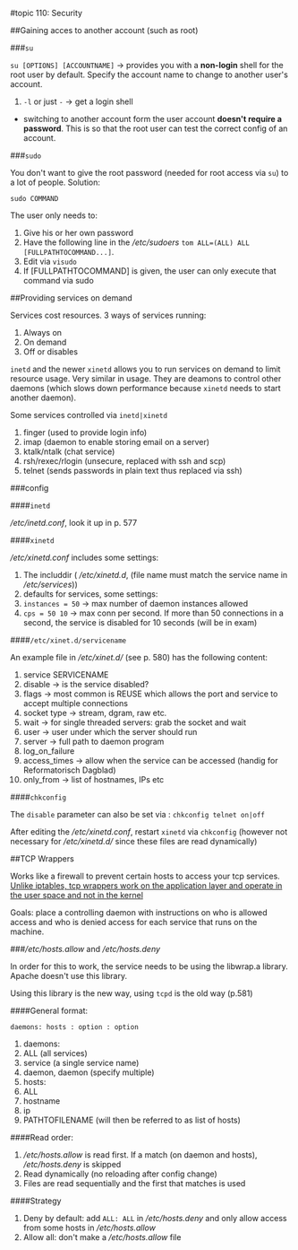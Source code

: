 #topic 110: Security

##Gaining acces to another account (such as root)

###`su`

`su [OPTIONS] [ACCOUNTNAME]` -> provides you with a **non-login** shell for the root user by default. Specify the account name to change to another user's account.

1. `-l` or just `-` -> get a login shell

* switching to another account form the user account **doesn't require a password**. This is so that the root user can test the correct config of an account.

###`sudo`

You don't want to give the root password (needed for root access via `su`) to a lot of people. Solution:

`sudo COMMAND`

The user only needs to:

1. Give his or her own password
2. Have the following line in the */etc/sudoers* `tom ALL=(ALL) ALL [FULLPATHTOCOMMAND...]`. 
  1. Edit via `visudo`
  2. If [FULLPATHTOCOMMAND] is given, the user can only execute that command via sudo

##Providing services on demand

Services cost resources. 3 ways of services running:

1. Always on
2. On demand
3. Off or disables

`inetd` and the newer `xinetd` allows you to run services on demand to limit resource usage. Very similar in usage. They are deamons to control other daemons (which slows down performance because `xinetd` needs to start another daemon).

Some services controlled via `inetd|xinetd` 

1. finger (used to provide login info)
2. imap (daemon to enable storing email on a server)
3. ktalk/ntalk (chat service)
4. rsh/rexec/rlogin (unsecure, replaced with ssh and scp)
5. telnet (sends passwords in plain text thus replaced via ssh)

###config

####`inetd`

*/etc/inetd.conf*, look it up in p. 577

####`xinetd`

*/etc/xinetd.conf* includes some settings:

1. The includdir ( */etc/xinetd.d*, (file name must match the service name in */etc/services*))
2. defaults for services, some settings:
  1. `instances = 50` -> max number of daemon instances allowed
  2. `cps = 50 10` -> max conn per second. If more than 50 connections in a second, the service is disabled for 10 seconds (will be in exam)

####`/etc/xinet.d/servicename`

An example file in */etc/xinet.d/* (see p. 580) has the following content:

1. service SERVICENAME
2. disable -> is the service disabled?
3. flags -> most common is REUSE which allows the port and service to accept multiple connections
4. socket type -> stream, dgram, raw etc.
5. wait -> for single threaded servers: grab the socket and wait
6. user -> user under which the server should run
7. server -> full path to daemon program
8. log_on_failure
9. access_times -> allow when the service can be accessed (handig for Reformatorisch Dagblad)
10. only_from -> list of hostnames, IPs etc

####`chkconfig`

The `disable` parameter can also be set via : `chkconfig telnet on|off`

After editing the */etc/xinetd.conf*, restart `xinetd` via `chkconfig` (however not necessary for */etc/xinetd.d/* since these files are read dynamically)

##TCP Wrappers

Works like a firewall to prevent certain hosts to access your tcp services. [Unlike iptables, tcp wrappers work on the application layer and operate in the user space and not in the kernel](http://wenchao-wang.blogspot.nl/2013/04/what-is-difference-between-iptables-and.html)

Goals: place a controlling daemon with instructions on who is allowed access and who is denied access for each service that runs on the machine.
 
###*/etc/hosts.allow* and */etc/hosts.deny*

In order for this to work, the service needs to be using the libwrap.a library. Apache doesn't use this library.

Using this library is the new way, using `tcpd` is the old way (p.581)

####General format: 

`daemons: hosts : option : option`

1. daemons:
  1. ALL (all services)
  2. service (a single service name)
  3. daemon, daemon (specify multiple)
2. hosts:
  1. ALL
  2. hostname
  3. ip
  4. PATHTOFILENAME (will then be referred to as list of hosts)

####Read order:

1. */etc/hosts.allow* is read first. If a match (on daemon and hosts), */etc/hosts.deny* is skipped
2. Read dynamically (no reloading after config change)
3. Files are read sequentially and the first that matches is used

####Strategy

1. Deny by default: add `ALL: ALL` in */etc/hosts.deny* and only allow access from some hosts in */etc/hosts.allow*
2. Allow all: don't make a */etc/hosts.allow* file

